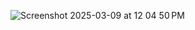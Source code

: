 ![Screenshot 2025-03-09 at 12 04 50 PM](https://github.com/user-attachments/assets/c4d9a450-f97d-4f99-ad77-f1bf088d6dbc)
